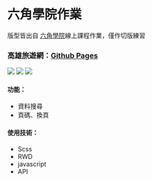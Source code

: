 # 六角學院作業
版型皆出自 [六角學院](https://www.hexschool.com/)線上課程作業，僅作切版練習

### 高雄旅遊網：[Github Pages](https://joyun25.github.io/tourism-searching-engine-using-javascript/)

![](https://i.imgur.com/g99WxNN.jpg)
![](https://i.imgur.com/dZyWQ5B.png)
![](https://i.imgur.com/eVbtObZ.png)

#### 功能：
- 資料搜尋
- 頁碼、換頁

#### 使用技術：
- Scss
- RWD
- javascript
- API
